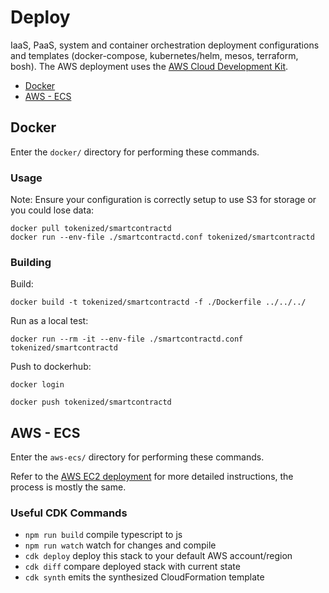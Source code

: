 # Deploy

IaaS, PaaS, system and container orchestration deployment configurations and templates (docker-compose, kubernetes/helm, mesos, terraform, bosh). The AWS deployment uses the [AWS Cloud Development Kit](https://github.com/awslabs/aws-cdk).

- [Docker](#deploy-docker)
- [AWS - ECS](#deploy-aws-ecs)

<a name="deploy-docker"></a>
## Docker

Enter the `docker/` directory for performing these commands.

### Usage

Note: Ensure your configuration is correctly setup to use S3 for storage or you could lose data:

    docker pull tokenized/smartcontractd
    docker run --env-file ./smartcontractd.conf tokenized/smartcontractd

### Building

Build:

    docker build -t tokenized/smartcontractd -f ./Dockerfile ../../../

Run as a local test:

    docker run --rm -it --env-file ./smartcontractd.conf tokenized/smartcontractd

Push to dockerhub:

    docker login

    docker push tokenized/smartcontractd

<a name="deploy-aws-ecs"></a>
## AWS - ECS

Enter the `aws-ecs/` directory for performing these commands.

Refer to the [AWS EC2 deployment](#deploy-aws-ec2) for more detailed instructions, the process is mostly the same.

### Useful CDK Commands

 * `npm run build`   compile typescript to js
 * `npm run watch`   watch for changes and compile
 * `cdk deploy`      deploy this stack to your default AWS account/region
 * `cdk diff`        compare deployed stack with current state
 * `cdk synth`       emits the synthesized CloudFormation template
